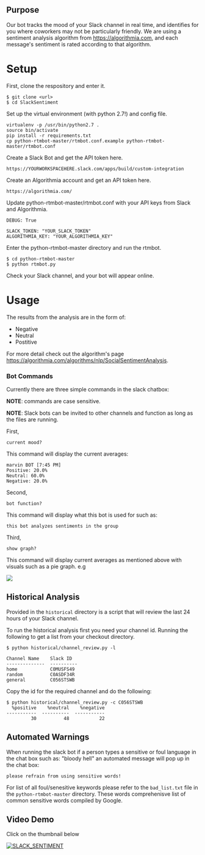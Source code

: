 ## Purpose
Our bot tracks the mood of your Slack channel in real time, and identifies for you where coworkers may not be particularly friendly. We are using a sentiment analysis algorithm from https://algorithmia.com, and each message's sentiment is rated according to that algorithm.

# Setup

First, clone the respository and enter it.
```
$ git clone <url>
$ cd SlackSentiment
```

Set up the virtual environment (with python 2.7!) and config file.
```
virtualenv -p /usr/bin/python2.7 .
source bin/activate
pip install -r requirements.txt
cp python-rtmbot-master/rtmbot.conf.example python-rtmbot-master/rtmbot.conf
```

Create a Slack Bot and get the API token here.
```
https://YOURWORKSPACEHERE.slack.com/apps/build/custom-integration
```

Create an Algorithmia account and get an API token here.
```
https://algorithmia.com/
````

Update python-rtmbot-master/rtmbot.conf with your API keys from Slack and Algorithmia.

```
DEBUG: True

SLACK_TOKEN: "YOUR_SLACK_TOKEN"
ALGORITHMIA_KEY: "YOUR_ALGORITHMIA_KEY"
```

Enter the python-rtmbot-master directory and run the rtmbot.
```
$ cd python-rtmbot-master
$ python rtmbot.py
```
Check your Slack channel, and your bot will appear online.

# Usage

The results from the analysis are in the form of:

* Negative
* Neutral
* Postitive

For more detail check out the algorithm's page https://algorithmia.com/algorithms/nlp/SocialSentimentAnalysis.

### Bot Commands
Currently there are three simple commands in the slack chatbox:

**NOTE**: commands are case sensitive.


**NOTE**: Slack bots can be invited to other channels and function as long as the files are running.


First,

```current mood?```

This command will display the current averages:

```
marvin BOT [7:45 PM]
Positive: 20.0%
Neutral: 60.0%
Negative: 20.0%
```



Second,

```bot function?```

This command will display what this bot is used for such as:

```this bot analyzes sentiments in the group```




Third,

```show graph?```

This command will display current averages as mentioned above with visuals such as a pie graph.
e.g


![](example_graph.png)




## Historical Analysis
Provided in the ```historical``` directory is a script that will review the last 24 hours of your Slack channel.

To run the historical analysis first you need your channel id. Running the following to get a list from your checkout directory.

```
$ python historical/channel_review.py -l

Channel Name    Slack ID
--------------  ----------
home            C0MUSFS49
random          C0ASDF34R
general         C056STSWB
```

Copy the id for the required channel and do the following:

```
$ python historical/channel_review.py -c C056STSWB
  %positive    %neutral    %negative
-----------  ----------  -----------
         30          48           22
```


## Automated Warnings
When running the slack bot if a person types a sensitive or foul language in the chat box such as:
"bloody hell" an automated message will pop up in the chat box:

```please refrain from using sensitive words!```

For list of all foul/senesitive keywords please refer to the ```bad_list.txt``` file in the ```python-rtmbot-master``` directory.
These words comprehenisve list of common sensitive words compiled by Google.

## Video Demo
Click on the thumbnail below

[![SLACK_SENTIMENT](https://img.youtube.com/vi/VCX8zWlBynQ/0.jpg)](https://www.youtube.com/watch?v=VCX8zWlBynQ)

